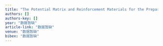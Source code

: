 ```yaml
---
title: "The Potential Matrix and Reinforcement Materials for the Preparation of the Scaffolds Reinforced by Fibers or Tubes for Tissue Repair"
authors: []
authors-key: []
year: "数据暂缺"
article-link: "数据暂缺"
venue: "数据暂缺"
bibex: "数据暂缺"
---
```

